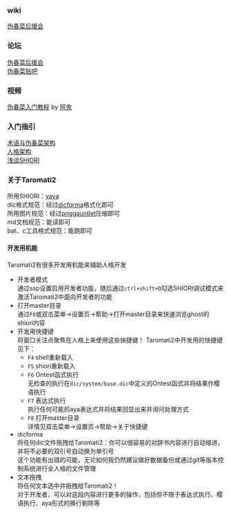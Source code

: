 ### wiki  
[伪春菜后援会]( http://cuc.moe.hm/wiki/ )

### 论坛  
[伪春菜后援会]( http://cuc.moe.hm/ )  
[伪春菜贴吧]( https://tieba.baidu.com/f?kw=%E4%BC%AA%E6%98%A5%E8%8F%9C&ie=utf-8 )

### 视频  
[伪春菜入门教程]( https://www.bilibili.com/video/av57384912 ) by [阿鬼]( https://space.bilibili.com/157388 )

### 入门指引  
[术语与伪春菜架构]( http://cuc.moe.hm/wiki/index.php?%E4%B8%80%E8%88%AC%E4%BD%BF%E7%94%A8%2F%E5%90%8D%E8%A9%9E%E8%A7%A3%E9%87%8B )  
[人格架构]( http://cuc.moe.hm/wiki/index.php?%E4%BA%BA%E5%B7%A5%E7%94%9F%E5%91%BD%2F%E4%BA%BA%E6%A0%BC%E8%A3%BD%E4%BD%9C%E6%A6%82%E8%A6%81 )  
[浅谈SHIORI]( http://cuc.moe.hm/wiki/index.php?%E4%BA%BA%E5%B7%A5%E7%94%9F%E5%91%BD%2FGHOST%2F%E5%81%BDAI%E5%B0%8E%E8%AB%96 )  

### 关于Taromati2  
所用SHIORI：[yaya]( https://github.com/ponapalt/yaya-shiori )  
dic格式规范：经过[dicforma]( https://github.com/Taromati2/Taromati2/blob/master/docs/entry_guidance.md#%E5%BC%80%E5%8F%91%E7%94%A8%E6%9C%BA%E8%83%BD )格式化即可  
所用图片规范：经过[pnggauntlet]( https://pnggauntlet.com/ )压缩即可  
md文档规范：能读即可  
bat、c工具格式规范：能跑即可  

#### 开发用机能  
Taromati2有很多开发用机能来辅助人格开发  
 - 开发者模式  
   通过ssp设置启用开发者功能，随后通过`ctrl+shift+D`勾选SHIORI调试模式来激活Taromati2中面向开发者的功能  
 - 打开master目录  
   通过`F8`或双击菜单->设置页->帮助->打开master目录来快速浏览ghost的shiori内容  
 - 开发用快捷键  
   将窗口关注点聚焦在人格上来使用这些快捷键！
   Taromati2中开发用的快捷键见下：
   * `F4`	shell重新载入  
   * `F5`	shiori重新载入  
   * `F6`	Ontest函式执行  
     无检查的执行在`dic/system/base.dic`中定义的Ontest函式并将结果作樱语执行  
   * `F7`	表达式执行  
     执行任何可能的aya表达式并将结果回显出来并询问处理方式  
   * `F8`	打开master目录  
   详情见双击菜单->设置页->帮助->关于快捷键  
 - dicforma  
   将任何dic文件拖拽给Taromati2：你可以很容易的对辞书内容进行自动缩进，并将不必要的双引号自动换为单引号  
   这个功能有出错的可能，无论如何我仍然建议做好数据备份或通过git等版本控制系统进行全人格的文件管理  
 - 文本拖拽  
   将任何文本选中并拖拽给Taromati2！  
   对于开发者，可以对这段内容进行更多的操作，包括但不限于表达式执行、樱语执行、aya形式的换行剔除等  
